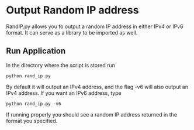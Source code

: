 # Output Random IP address

RandIP.py allows you to output a random IP address in either IPv4 or IPv6 format.  It can serve as a library to be imported as well.  

## Run Application

In the directory where the script is stored run

```
python rand_ip.py
```

By default it will output an IPv4 address, and the flag -v6 will also output an IPv4 address.  If you want an IPv6 address, type

```
python rand_ip.py -v6
```

If running properly you should see a random IP address returned in the format you specified.
